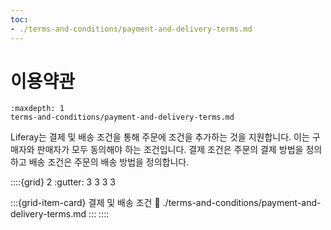 ```yaml
---
toc:
- ./terms-and-conditions/payment-and-delivery-terms.md
---
```

# 이용약관

```{toctree}
:maxdepth: 1
terms-and-conditions/payment-and-delivery-terms.md
```

Liferay는 결제 및 배송 조건을 통해 주문에 조건을 추가하는 것을 지원합니다. 이는 구매자와 판매자가 모두 동의해야 하는 조건입니다. 결제 조건은 주문의 결제 방법을 정의하고 배송 조건은 주문의 배송 방법을 정의합니다.

::::{grid} 2
:gutter: 3 3 3 3

:::{grid-item-card} 결제 및 배송 조건
:link: ./terms-and-conditions/payment-and-delivery-terms.md
:::
::::
